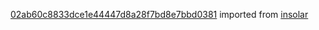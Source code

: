 [02ab60c8833dce1e44447d8a28f7bd8e7bbd0381](https://github.com/insolar/insolar/commit/02ab60c8833dce1e44447d8a28f7bd8e7bbd0381) imported from [insolar](https://github.com/insolar/insolar)
